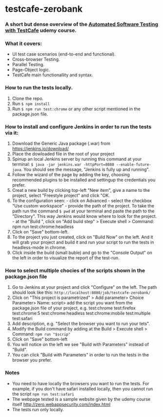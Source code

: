 # testcafe-zerobank
### A short but dense overview of the [Automated Software Testing with TestCafe](https://www.udemy.com/course/automated-testing-with-testcafe/) udemy course.
### What it covers:
* UI test case scenarios (end-to-end and functional).
* Cross-browser Testing.
* Parallel Testing.
* Page-Object logic.
* TestCafe main functionallity and syntax.
### How to run the tests locally.
1. Clone the repo.
2. Run `$ npm install`
3. Run `$ npm run test:chrome` or any other script mentioned in the package.json file.
### How to install and configure Jenkins in order to run the tests via it:
1. Download the Generic Java package (.war) from https://jenkins.io/download/ 
2. Place the dowloaded file in the root of your project
3. Spinup an local Jenkins server by running this command at your terminal: `$ java -jar jenkins.war -httpPort=8080 --enable-future-java`. You should see the message, "Jenkins is fully up and running".
4. Follow the wizard of the page by adding the key, choosing recommended plugins to be installed and settingup the credentials you prefer.
5. Creat a new build by clicking top-left "New item", give a name to the project, select "Freestyle project" and click "OK.
6. To the configuration seen:
		- click on Advanced
		- select the checkbox "Use custom workspace"
		- provide the path of the project. To take the path run the command `$ pwd` at your terminal and paste the path to the "Directory". This way Jenkins would know where to look for the project.
		- at the "Build ", click on "Add build step" > Execute shell > Command: npm run test:chrome:headless
7. Click on "Save" bottom-left.
8. To the project you just created, click on "Build Now" on the left. And it will grab your project and build it and run your script to run the tests in headless-mode in chrome.
9. Click inside the build (small buble) and go to the "Console Output" on the left in order to visualize the report of the test-run.
### How to select multiple chocies of the scripts shown in the package.json file
1. Go to Jenkins at your project and click "Configure" on the left. The path should look like this: `http://localhost:8080/job/testcafe-zerobank/`
2. Click on "This project is parametrized" > Add parameter> Choice Parameter> Name: script> add the script you want from the package.json file of your project, e.g. test:chrome
		test:firefox 
		test:chrome:5
		test:chrome:headless
		test:chrome:mobile
		test:multiple
		test:safari
3. Add description, e.g. "Select the browser you want to run your tets".
4. Modify the Build command by adding at the Build > Execute shell > Command: `npm run "$scrip"`
5. Click on "Save" bottom-left
6. You will notice on the left we see "Build with Parameters" instead of "Build".
7. You can  click "Build with Parameters" in order to run the tests in the browser you prefer.
### Notes
* You need to have locally the browsers you want to run the tests. For example, if you don't have safari installed locally, then you cannot run the script `npm run test:safari`
* The webpage tested is a sample website given by the udemy course itself http://zero.webappsecurity.com/index.html
* The tests run only locally.
